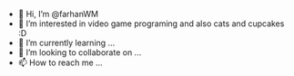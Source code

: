 - 👋 Hi, I’m @farhanWM
- 👀 I’m interested in video game programing and also cats and cupcakes :D
- 🌱 I’m currently learning ...
- 💞️ I’m looking to collaborate on ...
- 📫 How to reach me ...

<!---
farhanWM/farhanWM is a ✨ special ✨ repository because its `README.md` (this file) appears on your GitHub profile.
You can click the Preview link to take a look at your changes.
--->

